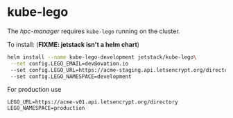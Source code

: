 # kube-lego

The _hpc-manager_ requires `kube-lego` running on the cluster.

To install:
(**FIXME: jetstack isn't a helm chart**)
```bash
helm install --name kube-lego-development jetstack/kube-lego\
 --set config.LEGO_EMAIL=dev@ovation.io
 --set config.LEGO_URL=https://acme-staging.api.letsencrypt.org/directory
 --set config.LEGO_NAMESPACE=development
```

For production use
```
LEGO_URL=https://acme-v01.api.letsencrypt.org/directory
LEGO_NAMESPACE=production
```
